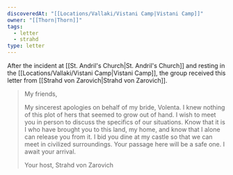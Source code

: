 ```yaml
---
discoveredAt: "[[Locations/Vallaki/Vistani Camp|Vistani Camp]]"
owner: "[[Thorn|Thorn]]"
tags:
  - letter
  - strahd
type: letter
---
```




After the incident at [[St. Andril's Church|St. Andril's Church]] and resting in the [[Locations/Vallaki/Vistani Camp|Vistani Camp]], the group received this letter from [[Strahd von Zarovich|Strahd von Zarovich]].

>My friends,
>
>My sincerest apologies on behalf of my bride, Volenta. I knew nothing of this plot of hers that seemed to grow out of hand. I wish to meet you in person to discuss the specifics of our situations. Know that it is I who have brought you to this land, my home, and know that I alone can release you from it. I bid you dine at my castle so that we can meet in civilized surroundings. Your passage here will be a safe one. I await your arrival.
>
>Your host,
>Strahd von Zarovich